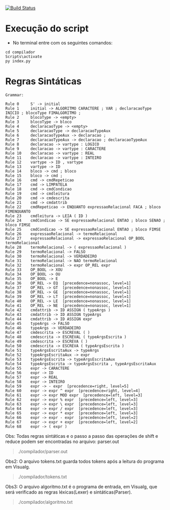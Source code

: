 [![Build Status](https://travis-ci.com/joaomota59/compiladorLexicoSintatico.svg?branch=main)](https://travis-ci.com/joaomota59/compiladorLexicoSintatico)
# Execução do script
* No terminal entre com os seguintes comandos:
``` shell
cd compilador
Scripts\activate
py index.py
```
# Regras Sintáticas
```
Grammar:

Rule 0     S' -> initial
Rule 1     initial -> ALGORITMO CARACTERE ; VAR ; declaracaoType INICIO ; blocoType FIMALGORITMO ;
Rule 2     blocoType -> <empty>
Rule 3     blocoType -> bloco
Rule 4     declaracaoType -> <empty>
Rule 5     declaracaoType -> declaracaoTypeAux
Rule 6     declaracaoTypeAux -> declaracao ;
Rule 7     declaracaoTypeAux -> declaracao ; declaracaoTypeAux
Rule 8     declaracao -> vartype : LOGICO
Rule 9     declaracao -> vartype : CARACTERE
Rule 10    declaracao -> vartype : REAL
Rule 11    declaracao -> vartype : INTEIRO
Rule 12    vartype -> ID , vartype
Rule 13    vartype -> ID
Rule 14    bloco -> cmd ; bloco
Rule 15    bloco -> cmd ;
Rule 16    cmd -> cmdRepeticao
Rule 17    cmd -> LIMPATELA
Rule 18    cmd -> cmdCondicao
Rule 19    cmd -> cmdleitura
Rule 20    cmd -> cmdescrita
Rule 21    cmd -> cmdattrib
Rule 22    cmdRepeticao -> ENQUANTO expressaoRelacional FACA ; bloco FIMENQUANTO
Rule 23    cmdleitura -> LEIA ( ID )
Rule 24    cmdCondicao -> SE expressaoRelacional ENTAO ; bloco SENAO ; bloco FIMSE
Rule 25    cmdCondicao -> SE expressaoRelacional ENTAO ; bloco FIMSE
Rule 26    expressaoRelacional -> termoRelacional
Rule 27    expressaoRelacional -> expressaoRelacional OP_BOOL termoRelacional
Rule 28    termoRelacional -> ( expressaoRelacional )
Rule 29    termoRelacional -> FALSO
Rule 30    termoRelacional -> VERDADEIRO
Rule 31    termoRelacional -> NAO termoRelacional
Rule 32    termoRelacional -> expr OP_REL expr
Rule 33    OP_BOOL -> XOU
Rule 34    OP_BOOL -> OU
Rule 35    OP_BOOL -> E
Rule 36    OP_REL -> EQ  [precedence=nonassoc, level=1]
Rule 37    OP_REL -> GT  [precedence=nonassoc, level=1]
Rule 38    OP_REL -> GE  [precedence=nonassoc, level=1]
Rule 39    OP_REL -> LT  [precedence=nonassoc, level=1]
Rule 40    OP_REL -> LE  [precedence=nonassoc, level=1]
Rule 41    OP_REL -> NE  [precedence=nonassoc, level=1]
Rule 42    cmdattrib -> ID ASSIGN ( typeArgs )
Rule 43    cmdattrib -> ID ASSIGN typeArgs
Rule 44    cmdattrib -> ID ASSIGN expr
Rule 45    typeArgs -> FALSO
Rule 46    typeArgs -> VERDADEIRO
Rule 47    cmdescrita -> ESCREVAL ( )
Rule 48    cmdescrita -> ESCREVAL ( typeArgsEscrita )
Rule 49    cmdescrita -> ESCREVA ( )
Rule 50    cmdescrita -> ESCREVA ( typeArgsEscrita )
Rule 51    typeArgsEscritaAux -> typeArgs
Rule 52    typeArgsEscritaAux -> expr
Rule 53    typeArgsEscrita -> typeArgsEscritaAux
Rule 54    typeArgsEscrita -> typeArgsEscrita , typeArgsEscritaAux
Rule 55    expr -> CARACTERE
Rule 56    expr -> ID
Rule 57    expr -> REAL
Rule 58    expr -> INTEIRO
Rule 59    expr -> - expr  [precedence=right, level=5]
Rule 60    expr -> expr ^ expr  [precedence=right, level=4]
Rule 61    expr -> expr MOD expr  [precedence=left, level=3]
Rule 62    expr -> expr % expr  [precedence=left, level=3]
Rule 63    expr -> expr \ expr  [precedence=left, level=3]
Rule 64    expr -> expr / expr  [precedence=left, level=3]
Rule 65    expr -> expr * expr  [precedence=left, level=3]
Rule 66    expr -> expr - expr  [precedence=left, level=2]
Rule 67    expr -> expr + expr  [precedence=left, level=2]
Rule 68    expr -> ( expr )
```


Obs: Todas regras sintáticas e o passo a passo das operações de shift e reduce podem ser encontradas no arquivo: parser.out 
> ./compilador/parser.out

Obs2: O arquivo tokens.txt guarda todos tokens após a leitura do programa em Visualg.
> ./compilador/tokens.txt

Obs3: O arquivo algoritmo.txt é o programa de entrada, em Visualg, que será verificado as regras léxicas(Lexer) e sintáticas(Parser).
> ./compilador/algoritmo.txt

